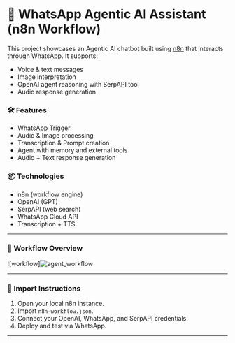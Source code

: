 # 🤖 WhatsApp Agentic AI Assistant (n8n Workflow)

This project showcases an Agentic AI chatbot built using [n8n](https://n8n.io) that interacts through WhatsApp. It supports:
- Voice & text messages
- Image interpretation
- OpenAI agent reasoning with SerpAPI tool
- Audio response generation

### 🛠 Features

- WhatsApp Trigger
- Audio & Image processing
- Transcription & Prompt creation
- Agent with memory and external tools
- Audio + Text response generation

### 📦 Technologies

- n8n (workflow engine)
- OpenAI (GPT)
- SerpAPI (web search)
- WhatsApp Cloud API
- Transcription + TTS

---

### 🧠 Workflow Overview

![workflow]![agent_workflow](https://github.com/user-attachments/assets/31a56e54-046f-4413-ae3e-e2033049fd3f)


---

### 🔁 Import Instructions

1. Open your local n8n instance.
2. Import `n8n-workflow.json`.
3. Connect your OpenAI, WhatsApp, and SerpAPI credentials.
4. Deploy and test via WhatsApp.

---
